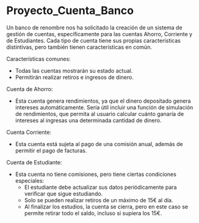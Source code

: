 # Proyecto_Cuenta_Banco

Un banco de renombre nos ha solicitado la creación de un sistema de gestión de cuentas, específicamente para las cuentas Ahorro, Corriente y de Estudiantes. 
Cada tipo de cuenta tiene sus propias características distintivas, pero también tienen características en común. 

 Características comunes: 
- Todas las cuentas mostrarán su estado actual. 
- Permitirán realizar retiros e ingresos de dinero. 

Cuenta de Ahorro: 
- Esta cuenta genera rendimientos, ya que el dinero depositado genera intereses automáticamente. Sería útil incluir una función de simulación de rendimientos, que permita al usuario calcular cuánto ganaría de intereses al ingresas una determinada cantidad de dinero. 

Cuenta Corriente: 
- Esta cuenta está sujeta al pago de una comisión anual, además de permitir el pago de facturas. 

Cuenta de Estudiante: 
- Esta cuenta no tiene comisiones, pero tiene ciertas condiciones especiales: 
  - El estudiante debe actualizar sus datos periódicamente para verificar que sigue estudiando. 
  - Solo se pueden realizar retiros de un máximo de 15€ al día. 
  - Al finalizar los estudios, la cuenta se cierra, pero en este caso se permite retirar todo el saldo, incluso si supiera los 15€. 
